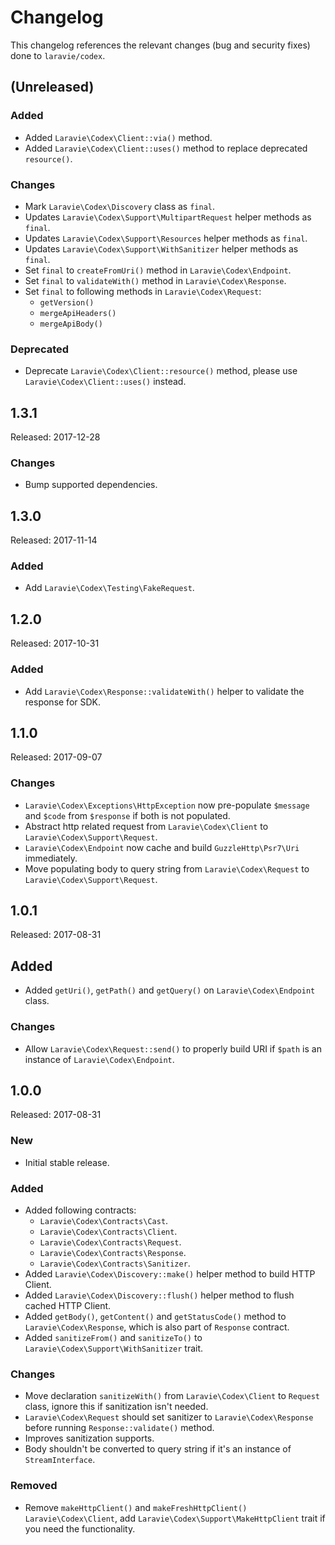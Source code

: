 # Changelog

This changelog references the relevant changes (bug and security fixes) done to `laravie/codex`.

## (Unreleased)

### Added

* Added `Laravie\Codex\Client::via()` method.
* Added `Laravie\Codex\Client::uses()` method to replace deprecated `resource()`.

### Changes

* Mark `Laravie\Codex\Discovery` class as `final`.
* Updates `Laravie\Codex\Support\MultipartRequest` helper methods as `final`.
* Updates `Laravie\Codex\Support\Resources` helper methods as `final`.
* Updates `Laravie\Codex\Support\WithSanitizer` helper methods as `final`.
* Set `final` to `createFromUri()` method in `Laravie\Codex\Endpoint`.
* Set `final` to `validateWith()` method in `Laravie\Codex\Response`.
* Set `final` to following methods in `Laravie\Codex\Request`:
    - `getVersion()`
    - `mergeApiHeaders()`
    - `mergeApiBody()`

### Deprecated

* Deprecate `Laravie\Codex\Client::resource()` method, please use `Laravie\Codex\Client::uses()` instead.

## 1.3.1

Released: 2017-12-28

### Changes

* Bump supported dependencies. 

## 1.3.0

Released: 2017-11-14

### Added

* Add `Laravie\Codex\Testing\FakeRequest`.

## 1.2.0

Released: 2017-10-31

### Added

* Add `Laravie\Codex\Response::validateWith()` helper to validate the response for SDK.

## 1.1.0

Released: 2017-09-07

### Changes

* `Laravie\Codex\Exceptions\HttpException` now pre-populate `$message` and `$code` from `$response` if both is not populated.
* Abstract http related request from `Laravie\Codex\Client` to `Laravie\Codex\Support\Request`.
* `Laravie\Codex\Endpoint` now cache and build `GuzzleHttp\Psr7\Uri` immediately.
* Move populating body to query string from `Laravie\Codex\Request` to `Laravie\Codex\Support\Request`.

## 1.0.1

Released: 2017-08-31

## Added

* Added `getUri()`, `getPath()` and `getQuery()` on `Laravie\Codex\Endpoint` class.

### Changes

* Allow `Laravie\Codex\Request::send()` to properly build URI if `$path` is an instance of `Laravie\Codex\Endpoint`.

## 1.0.0

Released: 2017-08-31

### New

* Initial stable release.

### Added

* Added following contracts:
    - `Laravie\Codex\Contracts\Cast`.
    - `Laravie\Codex\Contracts\Client`.
    - `Laravie\Codex\Contracts\Request`.
    - `Laravie\Codex\Contracts\Response`.
    - `Laravie\Codex\Contracts\Sanitizer`.
* Added `Laravie\Codex\Discovery::make()` helper method to build HTTP Client.
* Added `Laravie\Codex\Discovery::flush()` helper method to flush cached HTTP Client.
* Added `getBody()`, `getContent()` and `getStatusCode()` method to `Laravie\Codex\Response`, which is also part of `Response` contract.
* Added `sanitizeFrom()` and `sanitizeTo()` to `Laravie\Codex\Support\WithSanitizer` trait.

### Changes

* Move declaration `sanitizeWith()` from `Laravie\Codex\Client` to `Request` class, ignore this if sanitization isn't needed.
* `Laravie\Codex\Request` should set sanitizer to `Laravie\Codex\Response` before running `Response::validate()` method.
* Improves sanitization supports.
* Body shouldn't be converted to query string if it's an instance of `StreamInterface`.

### Removed

* Remove `makeHttpClient()` and `makeFreshHttpClient()` `Laravie\Codex\Client`, add `Laravie\Codex\Support\MakeHttpClient` trait if you need the functionality.
